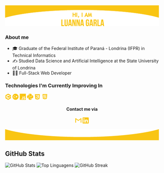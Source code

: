 ![header](images/top.png)

### About me 
* :mortar_board: Graduate of the Federal Institute of Paraná - Londrina (IFPR) in Technical Informatics  
* :writing_hand: Studied Data Science and Artificial Intelligence at the State University of Londrina
* :woman_technologist: Full-Stack Web Developer  

### Technologies I'm Currently Improving In 
<img alt="linguagem C++" src="images/cplusplus.png" width="4%">  
<img alt="linguagem C#" src="images/csharp.png" width="4%">  
<img alt="linguagem JS" src="images/javascript.png" width="4%">  
<img alt="linguagem Python" src="images/python.png" width="4%">  
<img alt="CSS" src="images/CSS.png" width="4%">  
<img alt="HTML5" src="images/HTML.png" width="4%">

<h4 align="center">Contact me via</h4>
<p align="center"> 
  <a href="mailto:luagarla@gmail.com"><img src="images/gmail.png" width="4%"></a>
  <a href="https://www.linkedin.com/in/luannagarla/"><img src="images/linkedin.png" width="4%"></a> 
</p>

![rodape](images/final.png)

<div align="">
  <h2>GitHub Stats</h2>

  <img src="https://github-readme-stats.vercel.app/api?username=luannagarla&show_icons=true&count_private=true&hide=prs&theme=transparent" alt="GitHub Stats">

  <img src="https://github-readme-stats.vercel.app/api/top-langs/?username=luannagarla&layout=compact&theme=transparent" alt="Top Linguagens">

  <img src="https://github-readme-streak-stats.herokuapp.com/?user=luannagarla&theme=transparent" alt="GitHub Streak">
</div>